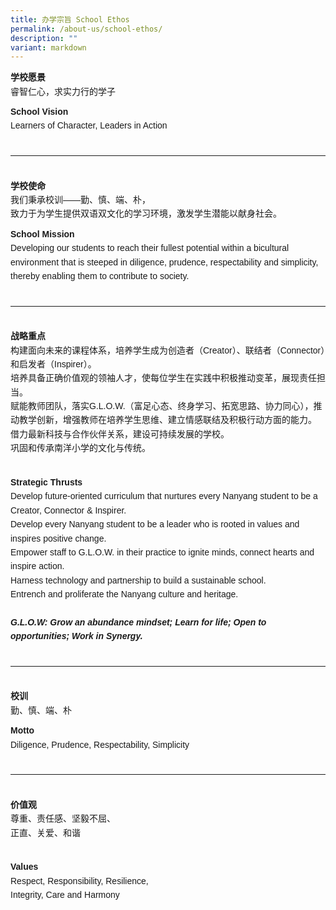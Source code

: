 ```yaml
---
title: 办学宗旨 School Ethos
permalink: /about-us/school-ethos/
description: ""
variant: markdown
---
```

<div style="font-family:Arial, sans-serif; font-size:14px; line-height:1.6; max-width:800px;">
  <div>
    <strong>学校愿景</strong><br>
    睿智仁心，求实力行的学子
  </div>
  <div style="margin-top:10px;">
    <strong>School Vision</strong><br>
    Learners of Character, Leaders in Action
  </div><br>
  <hr>

  <div><br>
    <strong>学校使命</strong><br>
    我们秉承校训——勤、慎、端、朴，<br>
    致力于为学生提供双语双文化的学习环境，激发学生潜能以献身社会。
  </div>
  <div style="margin-top:10px;">
    <strong>School Mission</strong><br>
    Developing our students to reach their fullest potential within a bicultural environment that is steeped in diligence, prudence, respectability and simplicity, thereby enabling them to contribute to society.
  </div><br>
  <hr>

  <div><br>
    <strong>战略重点</strong><br>构建面向未来的课程体系，培养学生成为创造者（Creator）、联结者（Connector）和启发者（Inspirer）。
<br> 培养具备正确价值观的领袖人才，使每位学生在实践中积极推动变革，展现责任担当。
<br>赋能教师团队，落实G.L.O.W.（富足心态、终身学习、拓宽思路、协力同心），推动教学创新，增强教师在培养学生思维、建立情感联结及积极行动方面的能力。
<br>借力最新科技与合作伙伴关系，建设可持续发展的学校。
<br>巩固和传承南洋小学的文化与传统。
  </div><br>
  <div style="margin-top:10px;">
    <strong>Strategic Thrusts</strong>
<br>Develop future-oriented curriculum that nurtures every Nanyang student to be a Creator, Connector &amp; Inspirer.
<br>Develop every Nanyang student to be a leader who is rooted in values and inspires positive change.
<br>Empower staff to G.L.O.W. in their practice to ignite minds, connect hearts and inspire action.
<br>Harness technology and partnership to build a sustainable school.
<br>Entrench and proliferate the Nanyang culture and heritage.<br>
    <br><em><strong>G.L.O.W: Grow an abundance mindset; Learn for life; Open to opportunities; Work in Synergy.</strong></em>
  </div><br>
  <hr>

  <div><br>
    <strong>校训</strong><br>
    勤、慎、端、朴
  </div>
  <div style="margin-top:10px;">
    <strong>Motto</strong><br>
    Diligence, Prudence, Respectability, Simplicity
  </div><br>
  <hr>
  <div><br>
    <strong>价值观</strong><br>
    尊重、责任感、坚毅不屈、<br>
    正直、关爱、和谐
  </div><br>
  <div style="margin-top:10px;">
    <strong>Values</strong><br>
    Respect, Responsibility, Resilience,<br>
    Integrity, Care and Harmony
  </div>
</div>
